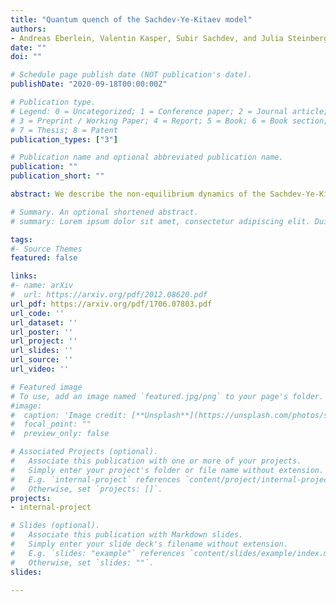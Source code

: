 ```yaml
---
title: "Quantum quench of the Sachdev-Ye-Kitaev model"
authors:
- Andreas Eberlein, Valentin Kasper, Subir Sachdev, and Julia Steinberg
date: ""
doi: ""

# Schedule page publish date (NOT publication's date).
publishDate: "2020-09-18T00:00:00Z"

# Publication type.
# Legend: 0 = Uncategorized; 1 = Conference paper; 2 = Journal article;
# 3 = Preprint / Working Paper; 4 = Report; 5 = Book; 6 = Book section;
# 7 = Thesis; 8 = Patent
publication_types: ["3"]

# Publication name and optional abbreviated publication name.
publication: ""
publication_short: ""

abstract: We describe the non-equilibrium dynamics of the Sachdev-Ye-Kitaev models of fermions with all-to-all interactions. These provide tractable models of the dynamics of quantum systems without quasiparticle excitations. The Kadanoff-Baym equations show that the final state is thermal, and their numerical analysis appears consistent with a thermalization rate proportional to the absolute temperature of the final state. We also obtain an exact analytic solution of the non-equilibrium dynamics in the large $q$ limit of a model with $q$ fermion interactions. In this limit, the thermalization of the fermion Green's function is instantaneous.

# Summary. An optional shortened abstract.
# summary: Lorem ipsum dolor sit amet, consectetur adipiscing elit. Duis posuere tellus ac convallis placerat. Proin tincidunt magna sed ex sollicitudin condimentum.

tags:
#- Source Themes
featured: false

links:
#- name: arXiv
#  url: https://arxiv.org/pdf/2012.08620.pdf 
url_pdf: https://arxiv.org/pdf/1706.07803.pdf
url_code: ''
url_dataset: ''
url_poster: ''
url_project: ''
url_slides: ''
url_source: ''
url_video: ''

# Featured image
# To use, add an image named `featured.jpg/png` to your page's folder. 
#image:
#  caption: 'Image credit: [**Unsplash**](https://unsplash.com/photos/s9CC2SKySJM)'
#  focal_point: ""
#  preview_only: false

# Associated Projects (optional).
#   Associate this publication with one or more of your projects.
#   Simply enter your project's folder or file name without extension.
#   E.g. `internal-project` references `content/project/internal-project/index.md`.
#   Otherwise, set `projects: []`.
projects:
- internal-project

# Slides (optional).
#   Associate this publication with Markdown slides.
#   Simply enter your slide deck's filename without extension.
#   E.g. `slides: "example"` references `content/slides/example/index.md`.
#   Otherwise, set `slides: ""`.
slides:

---
```



